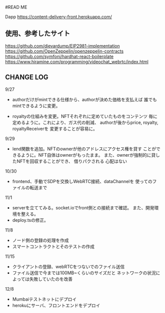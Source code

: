 #READ ME

Dapp
https://content-delivery-front.herokuapp.com/

## 使用、参考したサイト

https://github.com/dievardump/EIP2981-implementation
https://github.com/OpenZeppelin/openzeppelin-contracts
https://github.com/symfoni/hardhat-react-boilerplate
https://www.hiramine.com/programming/videochat_webrtc/index.html

## CHANGE LOG

9/27 
* authorだけがmintできる仕様から、authorが決めた価格を支払えば
  誰でもmintできるように変更。
  
* royaltyの仕組みを変更。NFTそれぞれに定めていたものをコンテンツ
  毎に定めるように。これにより、ガス代の削減、
  authorが後からprice, royalty, royaltyReceiverを
  変更することが容易に。
  
9/29
* lend関数を追加。NFTのownerが他のアドレスにアクセス権を貸す
  ことができるように。NFT自体はownerがもったまま。
  また、ownerが強制的に貸したNFTを回収することができ、
  借りパクされる 心配はない
  
10/30 
  * frontend、手動でSDPを交換しWebRTC接続、dataChannelを
    使ってのファイルの転送まで
    
11/1
  * serverを立ててみる。socket.ioでfront側との接続まで確認。
    また、開発環境を整える。
  * deploy.tsの修正。

11/8
  * ノード側の登録の処理を作成
  * スマートコントラクトとそのテストの作成

11/15
  * クライアントの登録、webRTCをつないでのファイル送信
  * ファイル送信で今までは100MB~くらいのサイズだと
ネットワークの状況によっては失敗していたのを改善
    
12/8
  * Mumbaiテストネットにデプロイ
  * herokuにサーバ、フロントエンドをデプロイ